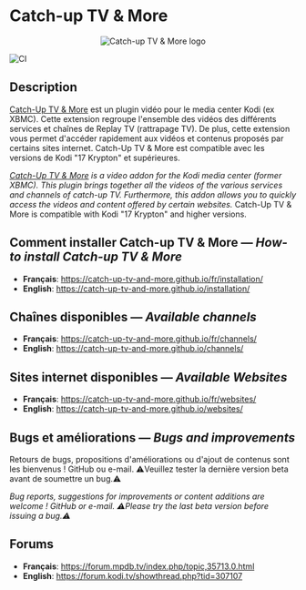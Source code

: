 # Catch-up TV & More

<p align="center">
  <img src="https://github.com/Catch-up-TV-and-More/plugin.video.catchuptvandmore/raw/dev/icon.png" alt="Catch-up TV & More logo">
</p>

![CI](https://github.com/Catch-up-TV-and-More/plugin.video.catchuptvandmore/workflows/CI/badge.svg?branch=dev)

## Description
[Catch-Up TV & More](https://kodi.tv/addon/plugins-video-add-ons/catch-tv-more) est un plugin vidéo pour le media center Kodi (ex XBMC).
Cette extension regroupe l'ensemble des vidéos des différents services et chaînes de Replay TV (rattrapage TV). De plus, cette extension vous permet d'accéder rapidement aux vidéos et contenus proposés par certains sites internet.
Catch-Up TV & More est compatible avec les versions de Kodi "17 Krypton" et supérieures.

*[Catch-Up TV & More](https://kodi.tv/addon/plugins-video-add-ons/catch-tv-more) is a video addon for the Kodi media center (former XBMC).*
*This plugin brings together all the videos of the various services and channels of catch-up TV. Furthermore, this addon allows you to quickly access the videos and content offered by certain websites.*
Catch-Up TV & More is compatible with Kodi "17 Krypton" and higher versions.

## Comment installer Catch-up TV & More — *How-to install Catch-up TV & More*

* **Français**: <https://catch-up-tv-and-more.github.io/fr/installation/>
* **English**: <https://catch-up-tv-and-more.github.io/installation/>

## Chaînes disponibles — *Available channels*

* **Français**: <https://catch-up-tv-and-more.github.io/fr/channels/>
* **English**: <https://catch-up-tv-and-more.github.io/channels/>

## Sites internet disponibles — *Available Websites*

* **Français**: <https://catch-up-tv-and-more.github.io/fr/websites/>
* **English**: <https://catch-up-tv-and-more.github.io/websites/>

## Bugs et améliorations — *Bugs and improvements*
Retours de bugs, propositions d'améliorations ou d'ajout de contenus sont les bienvenus ! GitHub ou e-mail.
⚠️Veuillez tester la dernière version beta avant de soumettre un bug.⚠️

*Bug reports, suggestions for improvements or content additions are welcome ! GitHub or e-mail.*
*⚠️Please try the last beta version before issuing a bug.⚠️*


## Forums

* **Français**: <https://forum.mpdb.tv/index.php/topic,35713.0.html>
* **English**: <https://forum.kodi.tv/showthread.php?tid=307107>
